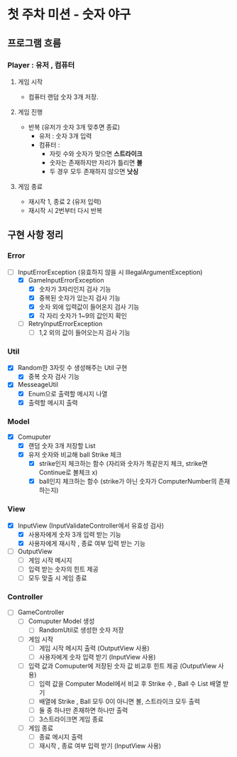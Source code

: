 # 첫 주차 미션 - 숫자 야구

## 프로그램 흐름

### Player : 유저 , 컴퓨터

1. 게임 시작
    - 컴퓨터 랜덤 숫자 3개 저장.

2. 게임 진행
    - 반복 (유저가 숫자 3개 맞추면 종료)
        - 유저 : 숫자 3개 입력
        - 컴퓨터 : 
          - 자릿 수와 숫자가 맞으면 **스트라이크**
          - 숫자는 존재하지만 자리가 틀리면 **볼**
          - 두 경우 모두 존재하지 않으면 **낫싱**

3. 게임 종료
    - 재시작 1, 종료 2 (유저 입력)
    - 재시작 시 2번부터 다시 반복

## 구현 사항 정리

### Error
- [ ] InputErrorException (유효하지 않을 시 IllegalArgumentException)
    - [x] GameInputErrorException
        - [x] 숫자가 3자리인지 검사 기능
        - [x] 중복된 숫자가 있는지 검사 기능
        - [x] 숫자 외에 입력값이 들어온지 검사 기능
        - [x] 각 자리 숫자가 1~9의 값인지 확인
    - [ ] RetryInputErrorException
        - [ ] 1,2 외의 값이 들어오는지 검사 기능

### Util
- [x] Random한 3자릿 수 생성해주는 Util 구현
    - [x] 중복 숫자 검사 기능
- [x] MesseageUtil
    - [x] Enum으로 출력할 메시지 나열
    - [x] 출력할 메시지 출력

### Model
- [x] Comuputer
    - [x] 랜덤 숫자 3개 저장할 List
    - [x] 유저 숫자와 비교해 ball Strike 체크
        - [x] strike인지 체크하는 함수 (자리와 숫자가 똑같은지 체크, strike면 Continue로 볼체크 x)
        - [x] ball인지 체크하는 함수 (strike가 아닌 숫자가 ComputerNumber의 존재하는지)

### View
- [x] InputView (InputValidateController에서 유효성 검사)
    - [x] 사용자에게 숫자 3개 입력 받는 기능
    - [x] 사용자에게 재시작 , 종료 여부 입력 받는 기능

- [ ] OutputView
    - [ ] 게임 시작 메시지
    - [ ] 입력 받는 숫자의 힌트 제공
    - [ ] 모두 맞출 시 게임 종료

### Controller
- [ ] GameController
    - [ ] Comuputer Model 생성
        - [ ] RandomUtil로 생성한 숫자 저장
    - [ ] 게임 시작
        - [ ] 게임 시작 메시지 출력 (OutputView 사용)
        - [ ] 사용자에게 숫자 입력 받기 (InputView 사용)
    - [ ] 입력 값과 Comuputer에 저장된 숫자 값 비교후 힌트 제공 (OutputView 사용)
        - [ ] 입력 값을 Computer Model에서 비교 후 Strike 수 , Ball 수 List 배열 받기
        - [ ] 배열에 Strike , Ball 모두 0이 아니면 볼, 스트라이크 모두 출력
        - [ ] 둘 중 하나만 존재하면 하나만 출력
        - [ ] 3스트라이크면 게임 종료
    - [ ] 게임 종료
        - [ ] 종료 메시지 출력
        - [ ] 재시작 , 종료 여부 입력 받기 (InputView 사용)